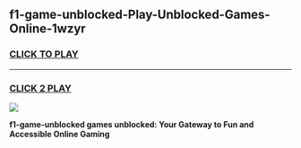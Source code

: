 
## f1-game-unblocked-Play-Unblocked-Games-Online-1wzyr
<h3>
<a href="https://premium76.site?title=f1-game-unblocked&ref=25A">CLICK TO PLAY</a></h3>
<hr>

<h3>
<a href="https://premium76.site?title=f1-game-unblocked&ref=25A">CLICK 2 PLAY</a>
  
</h3>

<a href="https://premium76.site?title=f1-game-unblocked&ref=25A"><img src="https://clearcache.store/games.png"></a>


**f1-game-unblocked games unblocked: Your Gateway to Fun and Accessible Online Gaming**
